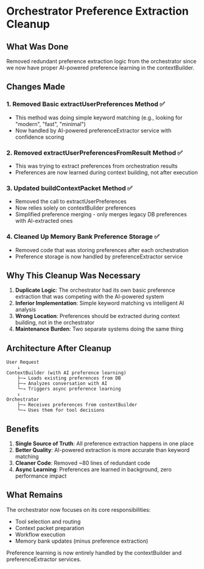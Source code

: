 # Orchestrator Preference Extraction Cleanup

## What Was Done

Removed redundant preference extraction logic from the orchestrator since we now have proper AI-powered preference learning in the contextBuilder.

## Changes Made

### 1. Removed Basic extractUserPreferences Method ✅
- This method was doing simple keyword matching (e.g., looking for "modern", "fast", "minimal")
- Now handled by AI-powered preferenceExtractor service with confidence scoring

### 2. Removed extractUserPreferencesFromResult Method ✅
- This was trying to extract preferences from orchestration results
- Preferences are now learned during context building, not after execution

### 3. Updated buildContextPacket Method ✅
- Removed the call to extractUserPreferences
- Now relies solely on contextBuilder preferences
- Simplified preference merging - only merges legacy DB preferences with AI-extracted ones

### 4. Cleaned Up Memory Bank Preference Storage ✅
- Removed code that was storing preferences after each orchestration
- Preference storage is now handled by preferenceExtractor service

## Why This Cleanup Was Necessary

1. **Duplicate Logic**: The orchestrator had its own basic preference extraction that was competing with the AI-powered system
2. **Inferior Implementation**: Simple keyword matching vs intelligent AI analysis
3. **Wrong Location**: Preferences should be extracted during context building, not in the orchestrator
4. **Maintenance Burden**: Two separate systems doing the same thing

## Architecture After Cleanup

```
User Request
    ↓
ContextBuilder (with AI preference learning)
    ├─→ Loads existing preferences from DB
    ├─→ Analyzes conversation with AI
    └─→ Triggers async preference learning
    ↓
Orchestrator
    ├─→ Receives preferences from contextBuilder
    └─→ Uses them for tool decisions
```

## Benefits

1. **Single Source of Truth**: All preference extraction happens in one place
2. **Better Quality**: AI-powered extraction is more accurate than keyword matching
3. **Cleaner Code**: Removed ~80 lines of redundant code
4. **Async Learning**: Preferences are learned in background, zero performance impact

## What Remains

The orchestrator now focuses on its core responsibilities:
- Tool selection and routing
- Context packet preparation
- Workflow execution
- Memory bank updates (minus preference extraction)

Preference learning is now entirely handled by the contextBuilder and preferenceExtractor services.